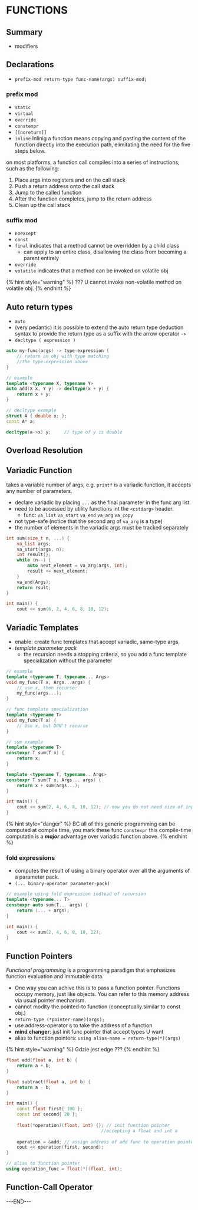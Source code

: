 # FUNCTIONS

## Summary

* modifiers

## Declarations

* `prefix-mod return-type func-name(args) suffix-mod;`

### prefix mod

* `static`
* `virtual`
* `override` 
* `constexpr` 
* `[[noreturn]]` 
* `inline` Inlinig a function means copying and pasting the content of the function directly into the execution path, elimitating the need for the five steps below.

on most platforms, a function call compiles into a series of instructions, such as the following:

1. Place args into registers and on the call stack
2. Push a return address onto the call stack
3. Jump to the called function
4. After the function completes, jump to the return address
5. Clean up the call stack

### suffix mod

* `noexcept` 
* `const` 
* `final` indicates that a method cannot be overridden by a child class
  * can apply to an entire class, disallowing the class from becoming a parent entirely
* `override` 
* `volatile` indicates that a method can be invoked on volatile obj

{% hint style="warning" %}
??? U cannot invoke non-volatile method on volatile obj. 
{% endhint %}

## Auto return types

* `auto` 
* \(very pedantic\) it is possible to extend the auto return type deduction syntax to provide the return type as a suffix with the arrow operator `->` 
* `decltype ( expression )` 

```cpp
auto my-func(args) -> type-expression {
    // return an obj with type matching
    //the type-expression above
}

// example
template <typename X, typename Y>
auto add(X x, Y y) -> decltype(x + y) {
    return x + y;
}
```

```cpp
// decltype example
struct A { double x; };
const A* a;

decltype(a->x) y;     // type of y is double 
```

## Overload Resolution

## Variadic Function

takes a variable number of args, e.g. `printf` is a variadic function, it accepts any number of parameters.

* declare variadic by placing `...` as the final parameter in the func arg list.
* need to be accessed by utility functions int the `<cstdarg>` header.
  * func: `va_list` `va_start` `va_end` `va_arg` `va_copy` 
* not type-safe \(notice that the second arg of `va_arg` is a type\)
* the number of elements in the variadic args must be tracked separately

```cpp
int sum(size_t n, ...) {
    va_list args;
    va_start(args, n);
    int result{};
    while (n--) {
        auto next_element = va_arg(args, int);
        result += next_element;
    }
    va_end(Args);
    return rsult;
}

int main() {
    cout << sum(6, 2, 4, 6, 8, 10, 12);
```

## Variadic Templates

* enable: create func templates that accept variadic, same-type args.
* _template parameter pack_
  * the recursion needs a stopping criteria, so you add a func template specialization without the parameter

```cpp
// example
template <typename T, typename... Args>
void my_func(T x, Args...args) {
    // use x, then recurse:
    my_func(args...);
}

// func template specialization
template <typename T>
void my_func(T x) {
    // Use x, but DON't recurse
}

// sum example
template <typename T>
constexpr T sum(T x) {
    return x;
}

template <typename T, typename.. Args>
constexpr T sum(T x, Args... args) {
    return x + sum(args...);
}

int main() {
    cout << sum(2, 4, 6, 8, 10, 12); // now you do not need size of input
}
```

{% hint style="danger" %}
BC all of this generic programming can be computed at compile time, you mark these func `constexpr` this compile-time computatin is a _**major**_ advantage over variadic function above.
{% endhint %}

### fold expressions

* computes the result of using a binary operator over all the arguments of a parameter pack.
*  `(... binary-operator parameter-pack)` 

```cpp
// example using fold expression indtead of recursion
template <typename... T>
constexpr auto sum(T... args) {
    return (... + args);
}

int main() {
    cout << sum(2, 4, 6, 8, 10, 12);
}
```

## Function Pointers

_Functional programming_ is a programming paradigm that emphasizes function evaluation and immutable data.

* One way you can achive this is to pass a function pointer. Functions occupy memory, just like objects. You can refer to this memory address via usual pointer mechanism.
* cannot modity the pointed-to function \(conceptually similar to const obj.\)
* `return-type (*pointer-name)(args);` 
* use address-operator `&` to take the address of a function
* **mind changer**: just init func pointer that accept types U want
* alias to function pointers:  `using alias-name = return-type(*)(args)`

{% hint style="warning" %}
Gdzie jest edge ???
{% endhint %}

```cpp
float add(float a, int b) {
    return a + b;
}

float subtract(float a, int b) {
    return a - b;
}

int main() {
    const float first{ 100 };
    const int second{ 20 };
    
    float(*operation)(float, int) {}; // init function pointer
                                    //accepting a float and int a
                                    
    operation = &add; // assign address of add func to operation pointer
    cout << operation(first, second);
}
```

```cpp
// alias to function pointer
using operation_func = float(*)(float, int);
```

## Function-Call Operator

















---END---

